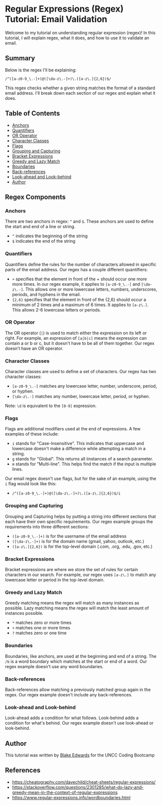 # Regular Expressions (Regex) Tutorial: Email Validation

Welcome to my tutorial on understanding regular expression (regex)! In this tutorial, I will explain regex, what it does, and how to use it to validate an email.

## Summary

Below is the regex I'll be explaining:

`/^([a-z0-9_\.-]+)@([\da-z\.-]+)\.([a-z\.]{2,6})$/`

This regex checks whether a given string matches the format of a standard email address. I'll break down each section of our regex and explain what it does.


## Table of Contents

- [Anchors](#anchors)
- [Quantifiers](#quantifiers)
- [OR Operator](#or-operator)
- [Character Classes](#character-classes)
- [Flags](#flags)
- [Grouping and Capturing](#grouping-and-capturing)
- [Bracket Expressions](#bracket-expressions)
- [Greedy and Lazy Match](#greedy-and-lazy-match)
- [Boundaries](#boundaries)
- [Back-references](#back-references)
- [Look-ahead and Look-behind](#look-ahead-and-look-behind)
- [Author](#author)

## Regex Components

### Anchors

There are two anchors in regex: `^` and `$`. These anchors are used to define the start and end of a line or string.

- `^` indicates the beginning of the string
- `$` indicates the end of the string

### Quantifiers

Quantifiers define the rules for the number of characters allowed in specific parts of the email address. Our regex has a couple different quantifiers:

- `+` specifies that the element in front of the + should occur one more more times. In our regex example, it applies to `[a-z0-9_\.-]` and `[\da-z\.-]`. This allows one or more lowercase letters, numbers, underscores, periods, and hyphens in the email.
- `{2,6}` specifies that the element in front of the {2,6} should occur a minimum of 2 times and a maximum of 6 times. It applies to `[a-z\.]`. This allows 2-6 lowercase letters or periods.

### OR Operator

The OR operator (`|`) is used to match either the expression on its left or right. For example, an expression of `[a|b|c]` means the expression can contain a or b or c, but it doesn't have to be all of them together. Our regex doesn't have an OR operator.

### Character Classes

Character classes are used to define a set of characters. Our regex has two character classes:

- `[a-z0-9_\.-]` matches any lowercase letter, number, underscore, period, or hyphen.
- `[\da-z\.-]` matches any number, lowercase letter, period, or hyphen.

Note: `\d` is equivalent to the `[0-9]` expression.

### Flags

Flags are additional modifiers used at the end of expressions. A few examples of these include:

- `i` stands for "Case-Insensitive". This indicates that uppercase and lowercase doesn't make a difference while attempting a match in a string.
- `g` stands for "Global". This returns all iinstances of a search parameter.
- `m` stands for "Multi-line". This helps find the match if the input is multiple lines.

Our email regex doesn't use flags, but for the sake of an example, using the `i` flag would look like this:

- `/^([a-z0-9_\.-]+)@([\da-z\.-]+)\.([a-z\.]{2,6})$/i`

### Grouping and Capturing

Grouping and Capturing helps by putting a string into different sections that each have their own specific requirements. Our regex example groups the requirements into three different sections:

- `([a-z0-9_\.-]+)` is for the username of the email address
- `([\da-z\.-]+)` is for the domain name (gmail, yahoo, outlook, etc.)
- `([a-z\.]{2,6})` is for the top-level domain (.com, .org, .edu, .gov, etc.)

### Bracket Expressions

Bracket expressions are where we store the set of rules for certain characters in our search. For example, our regex uses `[a-z\.]` to match any lowercase letter or period in the top-level domain.

### Greedy and Lazy Match

Greedy matching means the regex will match as many instances as possible. Lazy matching means the regex will match the least amount of instances possible. 

- `*` matches zero or more times
- `+` matches one or more times
- `?` matches zero or one time

### Boundaries

Boundaries, like anchors, are used at the beginning and end of a string. The `/b` is a word boundary which matches at the start or end of a word. Our regex example doesn't use any word boundaries.

### Back-references

Back-references allow matching a previously matched group again in the regex. Our regex example doesn't include any back-references.

### Look-ahead and Look-behind

Look-ahead adds a condition for what follows. Look-behind adds a condition for what's behind. Our regex example doesn't use look-ahead or look-behind.

## Author

This tutorial was written by [Blake Edwards](https://github.com/blakeedwards3) for the UNCC Coding Bootcamp

## References

- https://cheatography.com/davechild/cheat-sheets/regular-expressions/
- https://stackoverflow.com/questions/2301285/what-do-lazy-and-greedy-mean-in-the-context-of-regular-expressions
- https://www.regular-expressions.info/wordboundaries.html